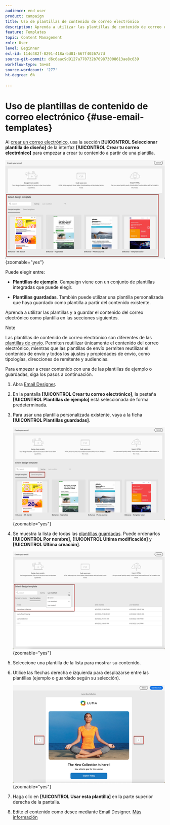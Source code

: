 ```yaml
---
audience: end-user
product: campaign
title: Uso de plantillas de contenido de correo electrónico
description: Aprenda a utilizar las plantillas de contenido de correo electrónico en Adobe Campaign
feature: Templates
topic: Content Management
role: User
level: Beginner
exl-id: 114c482f-8291-418a-bd81-667f40267a7d
source-git-commit: d6c6aac9d9127a770732b709873008613ae8c639
workflow-type: tm+mt
source-wordcount: '277'
ht-degree: 6%

---
```


# Uso de plantillas de contenido de correo electrónico {#use-email-templates}

Al [crear un correo electrónico](../email/create-email.md), usa la sección **[!UICONTROL Seleccionar plantilla de diseño]** de la interfaz **[!UICONTROL Crear tu correo electrónico]** para empezar a crear tu contenido a partir de una plantilla.

![Interfaz de correo electrónico de Designer que muestra las plantillas disponibles](assets/email_designer-templates.png){zoomable="yes"}

Puede elegir entre:

* **Plantillas de ejemplo**. Campaign viene con un conjunto de plantillas integradas que puede elegir.

* **Plantillas guardadas**. También puede utilizar una plantilla personalizada que haya guardado como plantilla a partir del contenido existente.

Aprenda a utilizar las plantillas y a guardar el contenido del correo electrónico como plantilla en las secciones siguientes.

>[!NOTE]
>
>Las plantillas de contenido de correo electrónico son diferentes de las [plantillas de envío](../msg/delivery-template.md). Permiten reutilizar únicamente el contenido del correo electrónico, mientras que las plantillas de envío permiten reutilizar el contenido de envío y todos los ajustes y propiedades de envío, como tipologías, direcciones de remitente y audiencias.

Para empezar a crear contenido con una de las plantillas de ejemplo o guardadas, siga los pasos a continuación.

1. Abra [Email Designer](create-email-content.md).

1. En la pantalla **[!UICONTROL Crear tu correo electrónico]**, la pestaña **[!UICONTROL Plantillas de ejemplo]** está seleccionada de forma predeterminada.

1. Para usar una plantilla personalizada existente, vaya a la ficha **[!UICONTROL Plantillas guardadas]**.

   ![Pestaña Plantillas guardadas en el correo electrónico Designer](assets/email_designer-saved-templates-tab.png){zoomable="yes"}

1. Se muestra la lista de todas las [plantillas guardadas](#save-as-template). Puede ordenarlos **[!UICONTROL Por nombre]**, **[!UICONTROL Última modificación]** y **[!UICONTROL Última creación]**.

   ![Lista de plantillas guardadas en el correo electrónico Designer](assets/email_designer-saved-templates.png){zoomable="yes"}

1. Seleccione una plantilla de la lista para mostrar su contenido.

1. Utilice las flechas derecha e izquierda para desplazarse entre las plantillas (ejemplo o guardado según su selección).

   ![Flechas de navegación para plantillas en el correo electrónico Designer](assets/email_designer-saved-templates-navigate.png){zoomable="yes"}

1. Haga clic en **[!UICONTROL Usar esta plantilla]** en la parte superior derecha de la pantalla.

1. Edite el contenido como desee mediante Email Designer. [Más información](create-email-content.md)